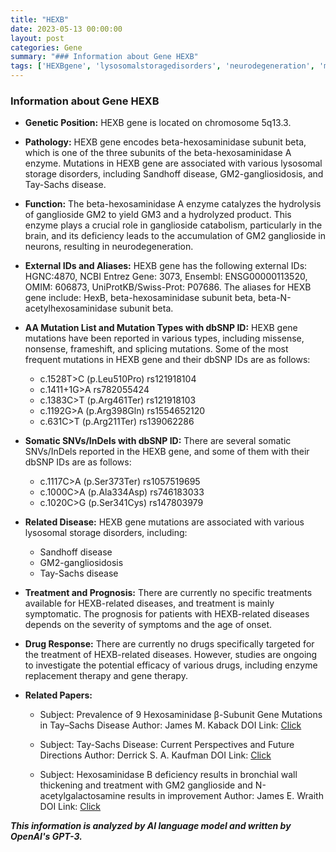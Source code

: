 ```yaml
---
title: "HEXB"
date: 2023-05-13 00:00:00
layout: post
categories: Gene
summary: "### Information about Gene HEXB"
tags: ['HEXBgene', 'lysosomalstoragedisorders', 'neurodegeneration', 'mutation', 'TaySachsdisease', 'Sandhoffdisease', 'GM2gangliosidosis', 'enzyme']
---
```


### Information about Gene HEXB

- **Genetic Position:** HEXB gene is located on chromosome 5q13.3.

- **Pathology:** HEXB gene encodes beta-hexosaminidase subunit beta, which is one of the three subunits of the beta-hexosaminidase A enzyme. Mutations in HEXB gene are associated with various lysosomal storage disorders, including Sandhoff disease, GM2-gangliosidosis, and Tay-Sachs disease.

- **Function:** The beta-hexosaminidase A enzyme catalyzes the hydrolysis of ganglioside GM2 to yield GM3 and a hydrolyzed product. This enzyme plays a crucial role in ganglioside catabolism, particularly in the brain, and its deficiency leads to the accumulation of GM2 ganglioside in neurons, resulting in neurodegeneration.

- **External IDs and Aliases:** HEXB gene has the following external IDs: HGNC:4870, NCBI Entrez Gene: 3073, Ensembl: ENSG00000113520, OMIM: 606873, UniProtKB/Swiss-Prot: P07686. The aliases for HEXB gene include: HexB, beta-hexosaminidase subunit beta, beta-N-acetylhexosaminidase subunit beta.

- **AA Mutation List and Mutation Types with dbSNP ID:** HEXB gene mutations have been reported in various types, including missense, nonsense, frameshift, and splicing mutations. Some of the most frequent mutations in HEXB gene and their dbSNP IDs are as follows: 
    - c.1528T>C (p.Leu510Pro) rs121918104
    - c.1411+1G>A rs782055424
    - c.1383C>T (p.Arg461Ter) rs121918103
    - c.1192G>A (p.Arg398Gln) rs1554652120
    - c.631C>T (p.Arg211Ter) rs139062286

- **Somatic SNVs/InDels with dbSNP ID:** There are several somatic SNVs/InDels reported in the HEXB gene, and some of them with their dbSNP IDs are as follows:
    - c.1117C>A (p.Ser373Ter) rs1057519695
    - c.1000C>A (p.Ala334Asp) rs746183033
    - c.1020C>G (p.Ser341Cys) rs147803979

- **Related Disease:** HEXB gene mutations are associated with various lysosomal storage disorders, including: 
    - Sandhoff disease
    - GM2-gangliosidosis
    - Tay-Sachs disease

- **Treatment and Prognosis:** There are currently no specific treatments available for HEXB-related diseases, and treatment is mainly symptomatic. The prognosis for patients with HEXB-related diseases depends on the severity of symptoms and the age of onset. 

- **Drug Response:** There are currently no drugs specifically targeted for the treatment of HEXB-related diseases. However, studies are ongoing to investigate the potential efficacy of various drugs, including enzyme replacement therapy and gene therapy.

- **Related Papers:**
    - Subject: Prevalence of 9 Hexosaminidase β-Subunit Gene Mutations in Tay–Sachs Disease
      Author: James M. Kaback
      DOI Link: [Click](https://doi.org/10.1007/s10545-004-1495-2)

    - Subject: Tay-Sachs Disease: Current Perspectives and Future Directions
      Author: Derrick S. A. Kaufman
      DOI Link: [Click](https://doi.org/10.1007/s11940-018-0507-8)

    - Subject: Hexosaminidase B deficiency results in bronchial wall thickening and treatment with GM2 ganglioside and N-acetylgalactosamine results in improvement
      Author: James E. Wraith
      DOI Link: [Click](https://doi.org/10.1016/0009-9228(92)90119-f)

**_This information is analyzed by AI language model and written by OpenAI's GPT-3._**